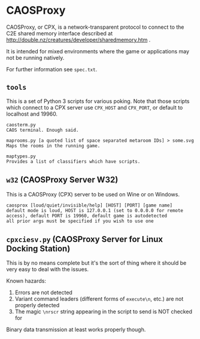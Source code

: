 # CAOSProxy

CAOSProxy, or CPX, is a network-transparent protocol to connect to the C2E shared memory interface described at http://double.nz/creatures/developer/sharedmemory.htm .

It is intended for mixed environments where the game or applications may not be running natively.

For further information see `spec.txt`.

## `tools`

This is a set of Python 3 scripts for various poking.
Note that those scripts which connect to a CPX server use `CPX_HOST` and `CPX_PORT`, or default to localhost and 19960.

```
caosterm.py
CAOS terminal. Enough said.
```

```
maprooms.py [a quoted list of space separated metaroom IDs] > some.svg
Maps the rooms in the running game.
```

```
maptypes.py
Provides a list of classifiers which have scripts.
```

## `w32` (CAOSProxy Server W32)

This is a CAOSProxy (CPX) server to be used on Wine or on Windows.

```
caosprox [loud/quiet/invisible/help] [HOST] [PORT] [game name]
default mode is loud, HOST is 127.0.0.1 (set to 0.0.0.0 for remote access), default PORT is 19960, default game is autodetected
all prior args must be specified if you wish to use one
```

## `cpxciesv.py` (CAOSProxy Server for Linux Docking Station)

This is by no means complete but it's the sort of thing where it should be very easy to deal with the issues.

Known hazards:

1. Errors are not detected
2. Variant command leaders (different forms of `execute\n`, etc.) are not properly detected
3. The magic `\nrscr` string appearing in the script to send is NOT checked for

Binary data transmission at least works properly though.


